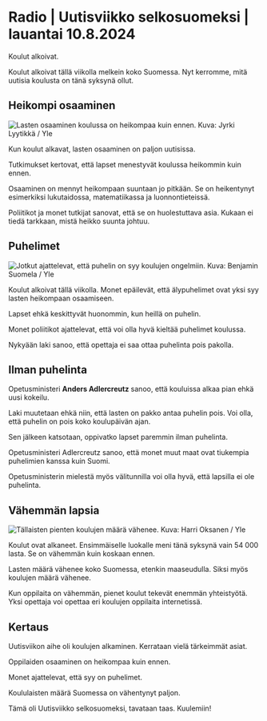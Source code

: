 # Radio \| Uutisviikko selkosuomeksi \| lauantai 10.8.2024

Koulut alkoivat.

Koulut alkoivat tällä viikolla melkein koko Suomessa. Nyt kerromme, mitä uutisia koulusta on tänä syksynä ollut.

## Heikompi osaaminen

![Lasten osaaminen koulussa on heikompaa kuin ennen. Kuva: Jyrki Lyytikkä / Yle](https://images.cdn.yle.fi/image/upload/c_crop,h_3375,w_6000,x_0,y_0/ar_1.7777777777777777,c_fill,g_faces,h_431,w_767/dpr_1.0/q_auto:eco/f_auto/fl_lossy/v1678718563/39-1084501640f336c9685e)

Kun koulut alkavat, lasten osaaminen on paljon uutisissa.

Tutkimukset kertovat, että lapset menestyvät koulussa heikommin kuin ennen.

Osaaminen on mennyt heikompaan suuntaan jo pitkään. Se on heikentynyt esimerkiksi lukutaidossa, matematiikassa ja luonnontieteissä.

Poliitikot ja monet tutkijat sanovat, että se on huolestuttava asia. Kukaan ei tiedä tarkkaan, mistä heikko suunta johtuu.

## Puhelimet

![Jotkut ajattelevat, että puhelin on syy koulujen ongelmiin. Kuva: Benjamin Suomela / Yle](https://images.cdn.yle.fi/image/upload/c_crop,h_3375,w_6000,x_0,y_34/ar_1.7777777777777777,c_fill,g_faces,h_431,w_767/dpr_1.0/q_auto:eco/f_auto/fl_lossy/v1653657152/39-88458161a0a8f758da1)

Koulut alkoivat tällä viikolla. Monet epäilevät, että älypuhelimet ovat yksi syy lasten heikompaan osaamiseen.

Lapset ehkä keskittyvät huonommin, kun heillä on puhelin.

Monet poliitikot ajattelevat, että voi olla hyvä kieltää puhelimet koulussa.

Nykyään laki sanoo, että opettaja ei saa ottaa puhelinta pois pakolla.

## Ilman puhelinta

Opetusministeri **Anders Adlercreutz** sanoo, että kouluissa alkaa pian ehkä uusi kokeilu.

Laki muutetaan ehkä niin, että lasten on pakko antaa puhelin pois. Voi olla, että puhelin on pois koko koulupäivän ajan.

Sen jälkeen katsotaan, oppivatko lapset paremmin ilman puhelinta.

Opetusministeri Adlercreutz sanoo, että monet muut maat ovat tiukempia puhelimien kanssa kuin Suomi.

Opetusministerin mielestä myös välitunnilla voi olla hyvä, että lapsilla ei ole puhelinta.

## Vähemmän lapsia

![Tällaisten pienten koulujen määrä vähenee. Kuva: Harri Oksanen / Yle](https://images.cdn.yle.fi/image/upload/c_crop,h_2268,w_4031,x_0,y_605/ar_1.7777777777777777,c_fill,g_faces,h_431,w_767/dpr_1.0/q_auto:eco/f_auto/fl_lossy/v1716363062/39-1289107664d9e508b5bc)

Koulut ovat alkaneet. Ensimmäiselle luokalle meni tänä syksynä vain 54 000 lasta. Se on vähemmän kuin koskaan ennen.

Lasten määrä vähenee koko Suomessa, etenkin maaseudulla. Siksi myös koulujen määrä vähenee.

Kun oppilaita on vähemmän, pienet koulut tekevät enemmän yhteistyötä. Yksi opettaja voi opettaa eri koulujen oppilaita internetissä.

## Kertaus

Uutisviikon aihe oli koulujen alkaminen. Kerrataan vielä tärkeimmät asiat.

Oppilaiden osaaminen on heikompaa kuin ennen.

Monet ajattelevat, että syy on puhelimet.

Koululaisten määrä Suomessa on vähentynyt paljon.

Tämä oli Uutisviikko selkosuomeksi, tavataan taas. Kuulemiin!

